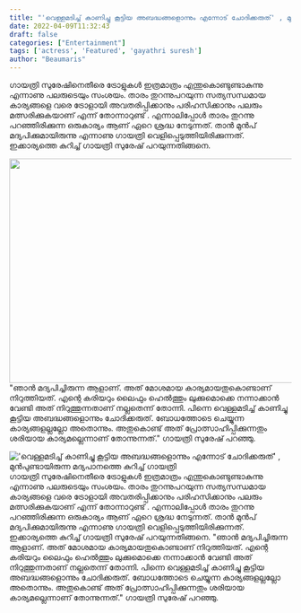 ```yaml
---
title: "'വെള്ളമടിച്ച് കാണിച്ചു കൂട്ടിയ അബദ്ധങ്ങളൊന്നും എന്നോട് ചോദിക്കരുത്' , മുൻപുണ്ടായിരുന്ന മദ്യപാനത്തെ കുറിച്ച് ഗായത്രി"
date: 2022-04-09T11:32:43
draft: false
categories: ["Entertainment"]
tags: ['actress', 'Featured', 'gayathri suresh']
author: "Beaumaris"
---
```


ഗായത്രി സുരേഷിനെതീരെ ട്രോളുകൾ ഇത്രമാത്രം എന്തുകൊണ്ടുണ്ടാകുന്നു എന്നാണു പലരുടെയും സംശയം. താരം തുറന്നുപറയുന്ന സത്യസന്ധമായ കാര്യങ്ങളെ വരെ ട്രോളായി അവതരിപ്പിക്കാനും പരിഹസിക്കാനും പലരും മത്സരിക്കുകയാണ് എന്ന് തോന്നാറുണ്ട് . എന്നാലിപ്പോൾ താരം തുറന്നു പറഞ്ഞിരിക്കുന്ന ഒരുകാര്യം ആണ് ഏറെ ശ്രദ്ധ നേടുന്നത്. താൻ മുൻപ് മദ്യപിക്കുമായിരുന്നു എന്നാണു ഗായത്രി വെളിപ്പെടുത്തിയിരിക്കുന്നത്. ഇക്കാര്യത്തെ കുറിച്ച് ഗായത്രി സുരേഷ് പറയുന്നതിങ്ങനെ.

<img class="size-full wp-image-329095 aligncenter" src="https://cdn.boolokam.com/articles/2022/04/4r4r.webp" alt="" width="710" height="400" />"ഞാൻ മദ്യപിച്ചിരുന്ന ആളാണ്. അത് മോശമായ കാര്യമായതുകൊണ്ടാണ് നിറുത്തിയത്. എന്റെ കരിയറും ലൈഫും ഹെൽത്തും ലുക്കുമൊക്കെ നന്നാക്കാൻ വേണ്ടി അത് നിറുത്തുന്നതാണ് നല്ലതെന്ന് തോന്നി. പിന്നെ വെള്ളമടിച്ച് കാണിച്ചു കൂട്ടിയ അബദ്ധങ്ങളൊന്നും ചോദിക്കരുത്. ബോധത്തോടെ ചെയ്യുന്ന കാര്യങ്ങളല്ലല്ലോ അതൊന്നും. അതുകൊണ്ട് അത് പ്രോത്സാഹിപ്പിക്കുന്നതും ശരിയായ കാര്യമല്ലെന്നാണ് തോന്നുന്നത്." ഗായത്രി സുരേഷ് പറഞ്ഞു.


!['വെള്ളമടിച്ച് കാണിച്ചു കൂട്ടിയ അബദ്ധങ്ങളൊന്നും എന്നോട് ചോദിക്കരുത്' , മുൻപുണ്ടായിരുന്ന മദ്യപാനത്തെ കുറിച്ച് ഗായത്രി](https://cdn.boolokam.com/articles/2022/04/4r4r.webp)ഗായത്രി സുരേഷിനെതീരെ ട്രോളുകൾ ഇത്രമാത്രം എന്തുകൊണ്ടുണ്ടാകുന്നു എന്നാണു പലരുടെയും സംശയം. താരം തുറന്നുപറയുന്ന സത്യസന്ധമായ കാര്യങ്ങളെ വരെ ട്രോളായി അവതരിപ്പിക്കാനും പരിഹസിക്കാനും പലരും മത്സരിക്കുകയാണ് എന്ന് തോന്നാറുണ്ട് . എന്നാലിപ്പോൾ താരം തുറന്നു പറഞ്ഞിരിക്കുന്ന ഒരുകാര്യം ആണ് ഏറെ ശ്രദ്ധ നേടുന്നത്. താൻ മുൻപ് മദ്യപിക്കുമായിരുന്നു എന്നാണു ഗായത്രി വെളിപ്പെടുത്തിയിരിക്കുന്നത്. ഇക്കാര്യത്തെ കുറിച്ച് ഗായത്രി സുരേഷ് പറയുന്നതിങ്ങനെ. "ഞാൻ മദ്യപിച്ചിരുന്ന ആളാണ്. അത് മോശമായ കാര്യമായതുകൊണ്ടാണ് നിറുത്തിയത്. എന്റെ കരിയറും ലൈഫും ഹെൽത്തും ലുക്കുമൊക്കെ നന്നാക്കാൻ വേണ്ടി അത് നിറുത്തുന്നതാണ് നല്ലതെന്ന് തോന്നി. പിന്നെ വെള്ളമടിച്ച് കാണിച്ചു കൂട്ടിയ അബദ്ധങ്ങളൊന്നും ചോദിക്കരുത്. ബോധത്തോടെ ചെയ്യുന്ന കാര്യങ്ങളല്ലല്ലോ അതൊന്നും. അതുകൊണ്ട് അത് പ്രോത്സാഹിപ്പിക്കുന്നതും ശരിയായ കാര്യമല്ലെന്നാണ് തോന്നുന്നത്." ഗായത്രി സുരേഷ് പറഞ്ഞു.
